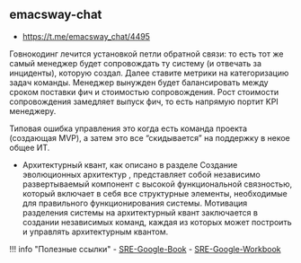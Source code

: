 
## emacsway-chat 
- https://t.me/emacsway_chat/4495


Говнокодинг лечится установкой петли обратной связи: то есть тот же самый менеджер будет сопровождать ту систему (и отвечать за инциденты), которую создал. Далее ставите метрики на категоризацию задач команды. Менеджер вынужден будет балансировать между сроком поставки фич и стоимостью сопровождения. Рост стоимости сопровождения замедляет выпуск фич, то есть напрямую портит KPI менеджеру.

Типовая ошибка управления это когда есть команда проекта (создающая MVP), а затем это все “скидывается” на поддержку в некое общее ИТ.


- Архитектурный квант, как описано в разделе Создание эволюционных архитектур , представляет собой независимо развертываемый компонент с высокой функциональной связностью, который включает в себя все структурные элементы, необходимые для правильного функционирования системы. Мотивация разделения системы на архитектурный квант заключается в создании независимых команд, каждая из которых может построить и управлять архитектурным квантом.

!!! info "Полезные ссылки"
    - [SRE-Google-Book](https://sre.google/sre-book/table-of-contents/)
    - [SRE-Google-Workbook](https://sre.google/workbook/table-of-contents/)